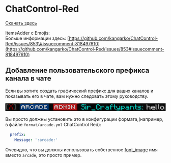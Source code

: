# ChatControl-Red

[Скачать здесь](https://www.mc-market.org/resources/18217/)

ItemsAdder с Emojis:  
Больше информации здесь: [https://github.com/kangarko/ChatControl-Red/issues/853\#issuecomment-818497610](https://github.com/kangarko/ChatControl-Red/issues/853#issuecomment-818497610)

## Добавление пользовательского префикса канала в чате

Если вы хотите создать графический префикс для ваших каналов и показывать его в чате, вам нужно следовать этому руководству.

![Пример, показывающий префикс ARCADE для канала Arcade](../../.gitbook/assets/immagine%20%2863%29.png)

Вы просто должны установить это в конфигурации формата,\(например, в файле `format/arcade.yml` ChatControl Red\):

```yaml
  prefix:
    Message: ':arcade:'
```

Очевидно, что вы должны использовать собственное [font\_image](../../plugin-usage/adding-content/advanced/font-images/) имя вместо `arcade`, это просто пример.
